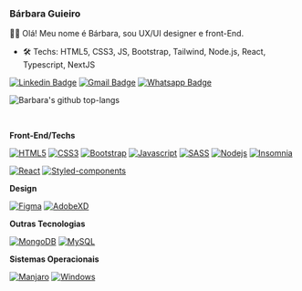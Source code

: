 ### Bárbara Guieiro 




:woman_technologist: Olá! Meu nome é Bárbara, sou UX/UI designer e front-End.

- 🛠 Techs: HTML5, CSS3, JS, Bootstrap, Tailwind, Node.js, React, Typescript, NextJS

<a href="https://www.linkedin.com/in/barbaraguieiro/" rel="nofollow"><img src="https://camo.githubusercontent.com/914a9f830f3bc9479f9daee232e62f7af7bde986/68747470733a2f2f696d672e736869656c64732e696f2f62616467652f2d4c696e6b6564496e2d626c75653f7374796c653d666f722d7468652d6261646765266c6f676f3d4c696e6b6564696e266c6f676f436f6c6f723d7768697465266c696e6b3d68747470733a2f2f7777772e6c696e6b6564696e2e636f6d2f696e2f6e6f6c6173636f6272756e612f" alt="Linkedin Badge" data-canonical-src="https://img.shields.io/badge/-LinkedIn-blue?style=for-the-badge&amp;logo=Linkedin&amp;logoColor=white&amp;link=https://www.linkedin.com/in/barbaraguieiro/" style="max-width:100%;"></a> <a href="mailto:barbaraguieiro@gmail.com"><img src="https://camo.githubusercontent.com/4eacfcdbcd0d81c21779cbe99f7e3de5c9360ea2/68747470733a2f2f696d672e736869656c64732e696f2f62616467652f2d476d61696c2d6331343433383f7374796c653d666f722d7468652d6261646765266c6f676f3d476d61696c266c6f676f436f6c6f723d7768697465266c696e6b3d6d61696c746f3a6272756e616d6e6f6c6173636f40676d61696c2e636f6d" alt="Gmail Badge" data-canonical-src="https://img.shields.io/badge/-Gmail-c14438?style=for-the-badge&amp;logo=Gmail&amp;logoColor=white&amp;link=mailto:barbaraguieiro@gmail.com" style="max-width:100%;"></a> <a href="https://api.whatsapp.com/send?phone=553898307891&amp;text=Ol%C3%A1!" rel="nofollow"><img src="https://camo.githubusercontent.com/f19f4e28f53ca6957d89a825bec24cd39e7397c2/68747470733a2f2f696d672e736869656c64732e696f2f62616467652f2d57686174736170702d3443413134333f7374796c653d666f722d7468652d6261646765266c6162656c436f6c6f723d344341313433266c6f676f3d7768617473617070266c6f676f436f6c6f723d7768697465266c696e6b3d68747470733a2f2f6170692e77686174736170702e636f6d2f73656e643f70686f6e653d3535313139383336343139313726746578743d4f6c25433325413121" alt="Whatsapp Badge" data-canonical-src="https://img.shields.io/badge/-Whatsapp-4CA143?style=for-the-badge&amp;labelColor=4CA143&amp;logo=whatsapp&amp;logoColor=white&amp;link=https://api.whatsapp.com/send?phone=5511983641917&amp;text=Ol%C3%A1!" style="max-width:100%;"></a>



![Barbara's github top-langs](https://github-readme-stats.vercel.app/api/top-langs/?username=bahguima&layout=compact&theme=dracula)


<br>

**Front-End/Techs**

[![HTML5](https://img.shields.io/badge/-HTML5-E34F26?style=flat-square&logo=html5&logoColor=white&link=https://github.com/bahguima/)](https://github.com/bahguima/) [![CSS3](https://img.shields.io/badge/-CSS3-1572B6?style=flat-square&logo=css3&link=https://github.com/bahguima/)](https://github.com/bahguima/) [![Bootstrap](https://img.shields.io/badge/-Bootstrap-5849BE?style=flat-square&logo=Bootstrap&link=https://github.com/bahguima/)](https://github.com/bahguima/) [![Javascript](https://img.shields.io/badge/-Javascript-black?style=flat-square&logo=javascript)](https://github.com/bahguima/) [![SASS](https://img.shields.io/badge/-SASS-ed9ac2?style=flat-square&logo=sass)](https://github.com/bahguima/) [![Nodejs](https://img.shields.io/badge/-Nodejs-black?style=flat-square&logo=Node.js&link=https://github.com/bahguima/)](https://github.com/bahguima/) [![Insomnia](https://img.shields.io/badge/-Insomnia-5849BE?style=flat-square&logo=Insomnia&link=https://github.com/bahguima/)](https://github.com/bahguima/)

[![React](https://img.shields.io/badge/-React-black?style=flat-square&logo=react&link=https://github.com/bahguima/)](https://github.com/bahguima/) [![Styled-components](https://img.shields.io/badge/-Styled%20Components-pink?style=flat-square&logo=styled-components)](https://github.com/bahguima/)

**Design**

[![Figma](https://img.shields.io/badge/-Figma-ffbaba?style=flat-square&logo=figma)](https://github.com/bahguima/) [![AdobeXD](https://img.shields.io/badge/-AdobeXD-d3a0c2?style=flat-square&logo=adobe&link=https://github.com/bahguima/)](https://github.com/bahguima/)



**Outras Tecnologias**

 [![MongoDB](https://img.shields.io/badge/-MongoDB-black?style=flat-square&logo=mongodb&link=https://github.com/bahguima/)](https://github.com/bahguima/) [![MySQL](https://img.shields.io/badge/-MySQL-a0c4db?style=flat-square&logo=mysql&link=https://github.com/bahguima/)](https://github.com/bahguima/)

**Sistemas Operacionais**

[![Manjaro](https://img.shields.io/badge/-Linux-333333?style=flat-square&logo=manjaro&link=https://github.com/bahguima/)](https://github.com/bahguima/) [![Windows](https://img.shields.io/badge/-Windows-0078D6?style=flat-square&logo=Windows&link=https://github.com/bahguima/)](https://github.com/bahguima/)



